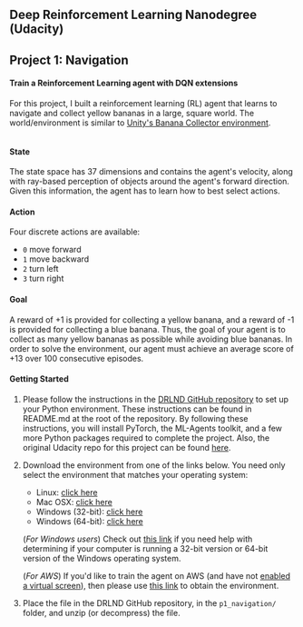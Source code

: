 ## Deep Reinforcement Learning Nanodegree (Udacity)
## Project 1: Navigation
#### Train a Reinforcement Learning agent with DQN extensions
For this project, I built a reinforcement learning (RL) agent that learns to navigate and collect yellow bananas in a large, square world. 
The world/environment is similar to [Unity's Banana Collector environment](https://github.com/Unity-Technologies/ml-agents/blob/master/docs/Learning-Environment-Examples.md#banana-collector).

<img src="images/banana.gif" align="top-left" alt="" title="RL Agent" />

#### State
The state space has 37 dimensions and contains the agent's velocity, along with ray-based perception of objects around the agent's forward direction. Given this information, the agent has to learn how to best select actions.

#### Action
Four discrete actions are available:
- `0` move forward
- `1` move backward
- `2` turn left
- `3` turn right

#### Goal
A reward of +1 is provided for collecting a yellow banana, and a reward of -1 is provided for collecting a blue banana. Thus, the goal of your agent is to collect as many yellow bananas as possible while avoiding blue bananas. In order to solve the environment, our agent must achieve an average score of +13 over 100 consecutive episodes.

#### Getting Started
1. Please follow the instructions in the [DRLND GitHub repository](https://github.com/udacity/deep-reinforcement-learning#dependencies) to set up your Python environment. These instructions can be found in README.md at the root of the repository. By following these instructions, you will install PyTorch, the ML-Agents toolkit, and a few more Python packages required to complete the project. Also, the original Udacity repo for this project can be found [here](https://github.com/udacity/deep-reinforcement-learning/tree/master/p1_navigation).

2. Download the environment from one of the links below.  You need only select the environment that matches your operating system:
    - Linux: [click here](https://s3-us-west-1.amazonaws.com/udacity-drlnd/P1/Banana/Banana_Linux.zip)
    - Mac OSX: [click here](https://s3-us-west-1.amazonaws.com/udacity-drlnd/P1/Banana/Banana.app.zip)
    - Windows (32-bit): [click here](https://s3-us-west-1.amazonaws.com/udacity-drlnd/P1/Banana/Banana_Windows_x86.zip)
    - Windows (64-bit): [click here](https://s3-us-west-1.amazonaws.com/udacity-drlnd/P1/Banana/Banana_Windows_x86_64.zip)

    (_For Windows users_) Check out [this link](https://support.microsoft.com/en-us/help/827218/how-to-determine-whether-a-computer-is-running-a-32-bit-version-or-64) if you need help with determining if your computer is running a 32-bit version or 64-bit version of the Windows operating system.

    (_For AWS_) If you'd like to train the agent on AWS (and have not [enabled a virtual screen](https://github.com/Unity-Technologies/ml-agents/blob/master/docs/Training-on-Amazon-Web-Service.md)), then please use [this link](https://s3-us-west-1.amazonaws.com/udacity-drlnd/P1/Banana/Banana_Linux_NoVis.zip) to obtain the environment.

3. Place the file in the DRLND GitHub repository, in the `p1_navigation/` folder, and unzip (or decompress) the file.
